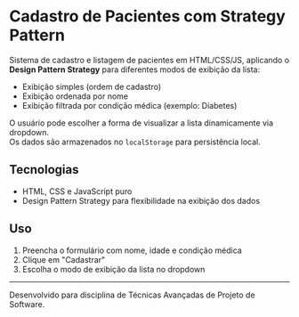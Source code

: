 # Cadastro de Pacientes com Strategy Pattern

Sistema de cadastro e listagem de pacientes em HTML/CSS/JS, aplicando o **Design Pattern Strategy** para diferentes modos de exibição da lista:

- Exibição simples (ordem de cadastro)
- Exibição ordenada por nome
- Exibição filtrada por condição médica (exemplo: Diabetes)

O usuário pode escolher a forma de visualizar a lista dinamicamente via dropdown.  
Os dados são armazenados no `localStorage` para persistência local.

## Tecnologias

- HTML, CSS e JavaScript puro  
- Design Pattern Strategy para flexibilidade na exibição dos dados

## Uso

1. Preencha o formulário com nome, idade e condição médica  
2. Clique em "Cadastrar"  
3. Escolha o modo de exibição da lista no dropdown  

---

Desenvolvido para disciplina de Técnicas Avançadas de Projeto de Software.
